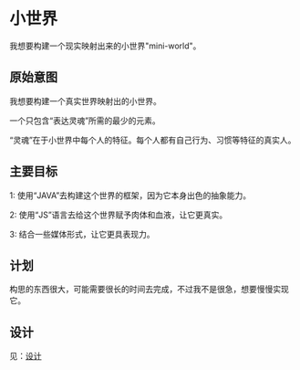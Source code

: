 # 小世界

我想要构建一个现实映射出来的小世界"mini-world"。

## 原始意图

我想要构建一个真实世界映射出的小世界。

一个只包含“表达灵魂”所需的最少的元素。

“灵魂”在于小世界中每个人的特征。每个人都有自己行为、习惯等特征的真实人。

## 主要目标

1: 使用“JAVA”去构建这个世界的框架，因为它本身出色的抽象能力。

2: 使用“JS”语言去给这个世界赋予肉体和血液，让它更真实。

3: 结合一些媒体形式，让它更具表现力。

## 计划

构思的东西很大，可能需要很长的时间去完成，不过我不是很急，想要慢慢实现它。

## 设计

见：[设计](/design/MAIN_zh.md)